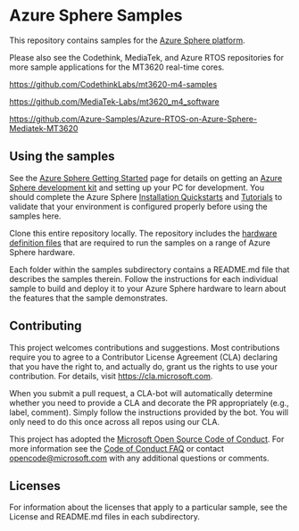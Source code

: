
# Azure Sphere Samples
This repository contains samples for the [Azure Sphere platform](https://www.microsoft.com/azure-sphere/).

Please also see the Codethink, MediaTek, and Azure RTOS repositories for more sample applications for the MT3620
real-time cores.

https://github.com/CodethinkLabs/mt3620-m4-samples

https://github.com/MediaTek-Labs/mt3620_m4_software

https://github.com/Azure-Samples/Azure-RTOS-on-Azure-Sphere-Mediatek-MT3620

## Using the samples
See the [Azure Sphere Getting Started](https://www.microsoft.com/en-us/azure-sphere/get-started/) page for details on getting an [Azure Sphere development kit](https://aka.ms/AzureSphereHardware) and setting up your PC for development. You should complete the Azure Sphere [Installation Quickstarts](https://docs.microsoft.com/azure-sphere/install/overview) and [Tutorials](https://docs.microsoft.com/azure-sphere/install/qs-overview) to validate that your environment is configured properly before using the samples here. 

Clone this entire repository locally. The repository includes the [hardware definition files](./HardwareDefinitions/) that are required to run the samples on a range of Azure Sphere hardware.

Each folder within the samples subdirectory contains a README.md file that describes the samples therein. Follow the instructions for each individual sample to build and deploy it to your Azure Sphere hardware to learn about the features that the sample demonstrates.

## Contributing
This project welcomes contributions and suggestions. Most contributions require you to agree to a Contributor License Agreement (CLA) declaring that you have the right to, and actually do, grant us the rights to use your contribution. For details, visit https://cla.microsoft.com.

When you submit a pull request, a CLA-bot will automatically determine whether you need to provide a CLA and decorate the PR appropriately (e.g., label, comment). Simply follow the instructions provided by the bot. You will only need to do this once across all repos using our CLA.

This project has adopted the [Microsoft Open Source Code of Conduct](https://opensource.microsoft.com/codeofconduct/).
For more information see the [Code of Conduct FAQ](https://opensource.microsoft.com/codeofconduct/faq/) or
contact [opencode@microsoft.com](mailto:opencode@microsoft.com) with any additional questions or comments.

## Licenses

For information about the licenses that apply to a particular sample, see the License and README.md files in each subdirectory. 

